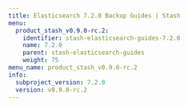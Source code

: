 ```yaml
---
title: Elasticsearch 7.2.0 Backup Guides | Stash
menu:
  product_stash_v0.9.0-rc.2:
    identifier: stash-elasticsearch-guides-7.2.0
    name: 7.2.0
    parent: stash-elasticsearch-guides
    weight: 75
menu_name: product_stash_v0.9.0-rc.2
info:
  subproject_version: 7.2.0
  version: v0.9.0-rc.2
---
```


